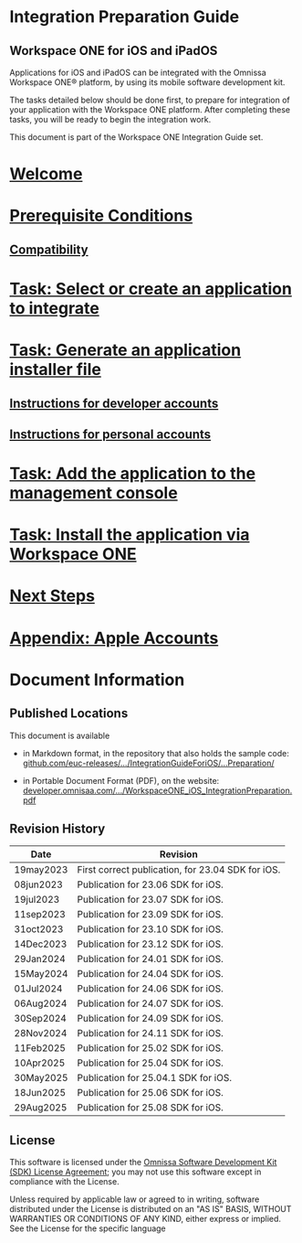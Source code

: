 # Integration Preparation Guide
## Workspace ONE for iOS and iPadOS
Applications for iOS and iPadOS can be integrated with the Omnissa Workspace ONE®
platform, by using its mobile software development kit.

The tasks detailed below should be done first, to prepare for integration of
your application with the Workspace ONE platform. After completing these tasks,
you will be ready to begin the integration work.

This document is part of the Workspace ONE Integration Guide set.

# [Welcome](01Welcome/readme.md)

# [Prerequisite Conditions](02PrerequisiteConditions/readme.md)

## [Compatibility](02PrerequisiteConditions/01Compatibility/readme.md)

# [Task: Select or create an application to integrate](03Task_Select-or-create-an-application-to-integrate/readme.md)

# [Task: Generate an application installer file](04Task_Generate-an-application-installer-file/readme.md)

## [Instructions for developer accounts](04Task_Generate-an-application-installer-file/01Instructions-for-developer-accounts/readme.md)

## [Instructions for personal accounts](04Task_Generate-an-application-installer-file/02Instructions-for-personal-accounts/readme.md)

# [Task: Add the application to the management console](05Task_Add-the-application-to-the-management-console/readme.md)

# [Task: Install the application via Workspace ONE](06Task_Install-the-application-via-Workspace-ONE/readme.md)

# [Next Steps](07Next-Steps/readme.md)

# [Appendix: Apple Accounts](21Appendix_Apple-Accounts/readme.md)

# Document Information
## Published Locations
This document is available

-   in Markdown format, in the repository that also holds the sample code:  
    [github.com/euc-releases/.../IntegrationGuideForiOS/...Preparation/](https://github.com/euc-releases/workspace-ONE-SDK-integration-samples/blob/main/IntegrationGuideForiOS/Guides/22Preparation/readme.md)

-   in Portable Document Format (PDF), on the website:  
    [developer.omnisaa.com/.../WorkspaceONE_iOS_IntegrationPreparation.pdf](https://developer.omnissa.com/ws1-uem-sdk-for-ios/integration/WorkspaceONE_iOS_IntegrationPreparation.pdf)

## Revision History
|Date     |Revision                                          |
|---------|--------------------------------------------------|
|19may2023|First correct publication, for 23.04 SDK for iOS. |
|08jun2023|Publication for 23.06 SDK for iOS. |
|19jul2023|Publication for 23.07 SDK for iOS. |
|11sep2023|Publication for 23.09 SDK for iOS. |
|31oct2023|Publication for 23.10 SDK for iOS. |
|14Dec2023|Publication for 23.12 SDK for iOS. |
|29Jan2024|Publication for 24.01 SDK for iOS. |
|15May2024|Publication for 24.04 SDK for iOS. |
|01Jul2024|Publication for 24.06 SDK for iOS. |
|06Aug2024|Publication for 24.07 SDK for iOS. |
|30Sep2024|Publication for 24.09 SDK for iOS. |
|28Nov2024|Publication for 24.11 SDK for iOS. |
|11Feb2025|Publication for 25.02 SDK for iOS. |
|10Apr2025|Publication for 25.04 SDK for iOS. |
|30May2025|Publication for 25.04.1 SDK for iOS. |
|18Jun2025|Publication for 25.06 SDK for iOS. |
|29Aug2025|Publication for 25.08 SDK for iOS. |

## License

This software is licensed under the [Omnissa Software Development Kit (SDK) License Agreement](https://static.omnissa.com/sites/default/files/omnissa-sdk-agreement.pdf); you may not use this software except in compliance with the License.

Unless required by applicable law or agreed to in writing, software distributed under the License is distributed on an "AS IS" BASIS, WITHOUT WARRANTIES OR CONDITIONS OF ANY KIND, either express or implied. See the License for the specific language 
